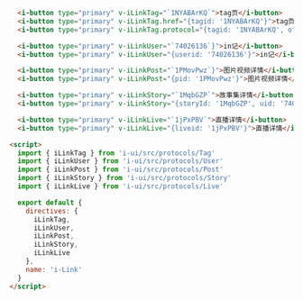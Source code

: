 <template>
  <article>
    <i-button type="primary" v-iLinkTag="{tagId: '1NYABArKQ', cuid: '74026136'}">tag页</i-button>
    <i-button type="primary" v-iLinkUser="{userId: '74026136', otherParam: 'otherParam'}">in记</i-button>
    <i-button type="primary" v-iLinkPost="{postId: '1PMovPwz'}">图片视频详情</i-button>
    <i-button type="primary" v-iLinkStory="{storyId: '1MqbGZP', uid: '74026136'}">故事集详情</i-button>
    <i-button type="primary" v-iLinkLive="{liveId: '1jPxPBV'}">直播详情</i-button>
    <h3>props</h3>
    <table class="bordered responsive-table">
      <thead>
        <th>属性</th>
        <th>说明</th>
        <th>类型</th>
        <th>参数（可选）</th>
      </thead>
      <tbody>
        <tr>
          <td>value</td>
          <td>打开链接或协议</td>
          <td>String</td>
          <td>1. href (链接)<br />2. protocol（协议）<br />3 为空时，in内跳协议,in外跳到链接 </td>
        </tr>
      </tbody>
    </table>

  </article>
</template>

<script>
  import { iLinkTag } from 'i-ui/src/protocols/Tag'
  import { iLinkUser } from 'i-ui/src/protocols/User'
  import { iLinkPost } from 'i-ui/src/protocols/Post'
  import { iLinkStory } from 'i-ui/src/protocols/Story'
  import { iLinkLive } from 'i-ui/src/protocols/Live'

  export default {
    directives: { 
      iLinkTag,
      iLinkUser,
      iLinkPost,
      iLinkStory,
      iLinkLive
    },
    name: 'i-Link'
  }
</script>

``` html
  <i-button type="primary" v-iLinkTag="`1NYABArKQ`">tag页</i-button>
  <i-button type="primary" v-iLinkTag.href="{tagid: '1NYABArKQ'}">tag页</i-button>
  <i-button type="primary" v-iLinkTag.protocol="{tagid: '1NYABArKQ', otherParam: 'otherParam'}">tag页</i-button>
```

``` html
  <i-button type="primary" v-iLinkUser="`74026136`}">in记</i-button>
  <i-button type="primary" v-iLinkUser="{userid: '74026136'}">in记</i-button>
```

``` html
  <i-button type="primary" v-iLinkPost="`1PMovPwz`}">图片视频详情</i-button>
  <i-button type="primary" v-iLinkPost="{pid: '1PMovPwz'}">图片视频详情</i-button>
```

``` html
  <i-button type="primary" v-iLinkStory="`1MqbGZP`">故事集详情</i-button>
  <i-button type="primary" v-iLinkStory="{storyId: '1MqbGZP', uid: '74026136'}">故事集详情</i-button>
```

``` html
  <i-button type="primary" v-iLinkLive="`1jPxPBV`">直播详情</i-button>
  <i-button type="primary" v-iLinkLive="{liveid: '1jPxPBV'}">直播详情</i-button>
```

``` html
<script>
  import { iLinkTag } from 'i-ui/src/protocols/Tag'
  import { iLinkUser } from 'i-ui/src/protocols/User'
  import { iLinkPost } from 'i-ui/src/protocols/Post'
  import { iLinkStory } from 'i-ui/src/protocols/Story'
  import { iLinkLive } from 'i-ui/src/protocols/Live'

  export default {
    directives: { 
      iLinkTag,
      iLinkUser,
      iLinkPost,
      iLinkStory,
      iLinkLive
    },
    name: 'i-Link'
  }
</script>
```

